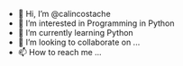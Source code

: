 - 👋 Hi, I’m @calincostache
- 👀 I’m interested in Programming in Python
- 🌱 I’m currently learning Python
- 💞️ I’m looking to collaborate on ...
- 📫 How to reach me ...

<!---
calincosta/calincosta is a ✨ special ✨ repository because its `README.md` (this file) appears on your GitHub profile.
You can click the Preview link to take a look at your changes.
--->
